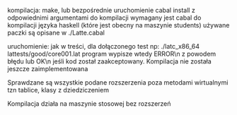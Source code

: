 kompilacja: make, lub bezpośrednie uruchomienie cabal install z odpowiednimi argumentami
do kompilacji wymagany jest cabal do kompilacji języka haskell (które jest obecny na maszynie students)
używane paczki są opisane w ./Latte.cabal

uruchomienie: jak w treści, dla dołączonego test np: ./latc_x86_64 lattests/good/core001.lat
program wypisze wtedy ERROR\n z powodem błędu lub OK\n jeśli kod został zaakceptowany. Kompilacja nie została jeszcze zaimplementowana

Sprawdzane są wszystkie podane rozszerzenia poza metodami wirtualnymi tzn tablice, klasy z dziedziczeniem

Kompilacja działa na maszynie stosowej bez rozszerzeń
